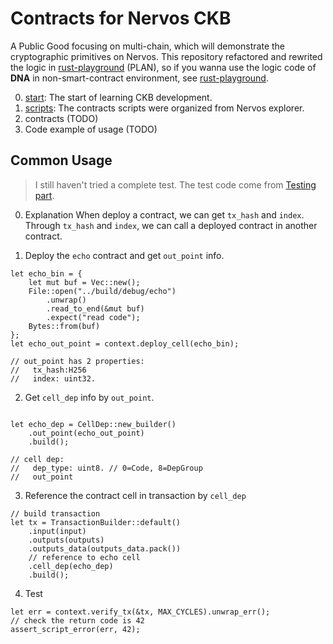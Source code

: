 # Contracts for Nervos CKB

A Public Good focusing on multi-chain, which will demonstrate the cryptographic primitives on Nervos. This repository refactored and rewrited the logic in [rust-playground](https://github.com/rune-box/rust-playground) (PLAN), so if you wanna use the logic code of **DNA** in non-smart-contract environment, see [rust-playground](https://github.com/rune-box/rust-playground).

0. [start](start.md): The start of learning CKB development.
1. [scripts](scripts.md): The contracts scripts were organized from Nervos explorer.
2. contracts (TODO)
3. Code example of usage (TODO)

## Common Usage
> I still haven't tried a complete test.
> The test code come from [Testing part](https://docs.nervos.org/docs/labs/capsule-exec/).

0. Explanation
When deploy a contract, we can get `tx_hash` and `index`.  
Through `tx_hash` and `index`, we can call a deployed contract in another contract.

1. Deploy the `echo` contract and get `out_point` info.
```
let echo_bin = {
    let mut buf = Vec::new();
    File::open("../build/debug/echo")
        .unwrap()
        .read_to_end(&mut buf)
        .expect("read code");
    Bytes::from(buf)
};
let echo_out_point = context.deploy_cell(echo_bin);

// out_point has 2 properties:
//   tx_hash:H256
//   index: uint32.
```
2. Get `cell_dep` info by `out_point`.
```

let echo_dep = CellDep::new_builder()
    .out_point(echo_out_point)
    .build();

// cell dep:
//   dep_type: uint8. // 0=Code, 8=DepGroup
//   out_point
```

3. Reference the contract cell in transaction by `cell_dep`
```
// build transaction
let tx = TransactionBuilder::default()
    .input(input)
    .outputs(outputs)
    .outputs_data(outputs_data.pack())
    // reference to echo cell
    .cell_dep(echo_dep)
    .build();

```

4. Test
```
let err = context.verify_tx(&tx, MAX_CYCLES).unwrap_err();
// check the return code is 42
assert_script_error(err, 42);
```
